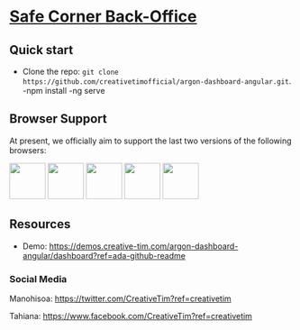 # [Safe Corner Back-Office](https://git.heroku.com/safe-corner-api.git)

## Quick start
- Clone the repo: `git clone https://github.com/creativetimofficial/argon-dashboard-angular.git`.
-npm install
-ng serve

## Browser Support

At present, we officially aim to support the last two versions of the following browsers:

<img src="https://github.com/creativetimofficial/public-assets/blob/master/logos/chrome-logo.png?raw=true" width="64" height="64"> <img src="https://raw.githubusercontent.com/creativetimofficial/public-assets/master/logos/firefox-logo.png" width="64" height="64"> <img src="https://raw.githubusercontent.com/creativetimofficial/public-assets/master/logos/edge-logo.png" width="64" height="64"> <img src="https://raw.githubusercontent.com/creativetimofficial/public-assets/master/logos/safari-logo.png" width="64" height="64"> <img src="https://raw.githubusercontent.com/creativetimofficial/public-assets/master/logos/opera-logo.png" width="64" height="64">

## Resources
- Demo: <https://demos.creative-tim.com/argon-dashboard-angular/dashboard?ref=ada-github-readme>

### Social Media

Manohisoa: <https://twitter.com/CreativeTim?ref=creativetim>

Tahiana: <https://www.facebook.com/CreativeTim?ref=creativetim>

